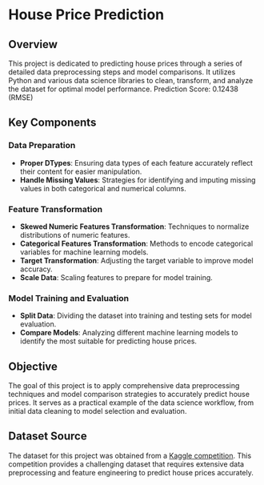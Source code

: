 # House Price Prediction

## Overview
This project is dedicated to predicting house prices through a series of detailed data preprocessing steps and model comparisons. It utilizes Python and various data science libraries to clean, transform, and analyze the dataset for optimal model performance.
Prediction Score: 0.12438 (RMSE)

## Key Components

### Data Preparation
- **Proper DTypes**: Ensuring data types of each feature accurately reflect their content for easier manipulation.
- **Handle Missing Values**: Strategies for identifying and imputing missing values in both categorical and numerical columns.

### Feature Transformation
- **Skewed Numeric Features Transformation**: Techniques to normalize distributions of numeric features.
- **Categorical Features Transformation**: Methods to encode categorical variables for machine learning models.
- **Target Transformation**: Adjusting the target variable to improve model accuracy.
- **Scale Data**: Scaling features to prepare for model training.

### Model Training and Evaluation
- **Split Data**: Dividing the dataset into training and testing sets for model evaluation.
- **Compare Models**: Analyzing different machine learning models to identify the most suitable for predicting house prices.

## Objective
The goal of this project is to apply comprehensive data preprocessing techniques and model comparison strategies to accurately predict house prices. It serves as a practical example of the data science workflow, from initial data cleaning to model selection and evaluation.

## Dataset Source
The dataset for this project was obtained from a [Kaggle competition]([https://www.kaggle.com/c/house-prices-advanced-regression-techniques](https://www.kaggle.com/competitions/house-prices-advanced-regression-techniques/data)). This competition provides a challenging dataset that requires extensive data preprocessing and feature engineering to predict house prices accurately.

